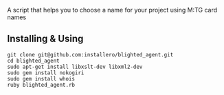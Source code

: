 A script that helps you to choose a name for your project using M:TG card names

## Installing & Using

    git clone git@github.com:installero/blighted_agent.git
    cd blighted_agent
    sudo apt-get install libxslt-dev libxml2-dev
    sudo gem install nokogiri
    sudo gem install whois
    ruby blighted_agent.rb
